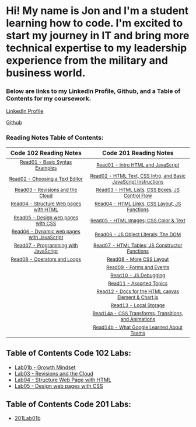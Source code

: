 # Hi! My name is Jon and I'm a student learning how to code.  I'm excited to start my journey in IT and bring more technical expertise to my leadership experience from the military and business world. 

### Below are links to my LinkedIn Profile, Github, and a Table of Contents for my coursework. 

[LinkedIn Profile](https://www.linkedin.com/in/jon-gitter-a0123485/)

[Github](https://github.com/jon-gitter) 



### Reading Notes Table of Contents:

| **Code 102 Reading Notes** | **Code 201 Reading Notes** |
|:---:|:---:|
| [<font size ="2">Read01 - Basic Syntax Examples</font>](https://jon-gitter.github.io/reading-notes/Read01.md) | [<font size ="2">Read01 - Intro HTML and JavaScript</font>](https://github.com/jon-gitter/reading-notes/blob/main/class-01.md) |           
|[<font size ="2">Read02 - Choosing a Text Editor</font>](https://jon-gitter.github.io/reading-notes/Read02.md)|[<font size ="2">Read02 - HTML Text, CSS Intro, and Basic JavaScript Instructions</font>](https://jon-gitter.github.io/reading-notes/class-02.md)|           
|[<font size ="2">Read03 - Revisions and the Cloud</font>](https://jon-gitter.github.io/reading-notes/Read03.md)|[<font size ="2">Read03 - HTML Lists, CSS Boxes, JS Control Flow</font>](https://jon-gitter.github.io/reading-notes/class-03.md)|
|[<font size ="2">Read04 - Structure Web pages with HTML</font>](https://jon-gitter.github.io/reading-notes/Read04.md)|[<font size ="2">Read04 - HTML Links, CSS Layout, JS Functions</font>](https://jon-gitter.github.io/reading-notes/class-04.md)|
|[<font size ="2">Read05 - Design web pages with CSS</font>](https://jon-gitter.github.io/reading-notes/Read05.md)|[<font size ="2">Read05 - HTML Images; CSS Color & Text</font>](https://jon-gitter.github.io/reading-notes/class-05.md)|
|[<font size ="2">Read06 - Dynamic web pages with JavaScript</font>](https://jon-gitter.github.io/reading-notes/Read06.md)|[<font size ="2">Read06 - JS Object Literals; The DOM</font>](https://jon-gitter.github.io/reading-notes/class-06.md)|
|[<font size ="2">Read07 - Programming with JavaScript</font>](https://jon-gitter.github.io/reading-notes/Read07.md)|[<font size ="2">Read07 - HTML Tables; JS Constructor Functions</font>](https://jon-gitter.github.io/reading-notes/class-07.md)|
|[<font size ="2">Read08 - Operators and Loops</font>](https://jon-gitter.github.io/reading-notes/Read08.md)|[<font size ="2">Read08 - More CSS Layout</font>](https://jon-gitter.github.io/reading-notes/class-08.md)|
|                                                                                                   |[<font size ="2">Read09 - Forms and Events</font>](https://jon-gitter.github.io/reading-notes/class-09.md)|
|                                                                                                  |[<font size ="2">Read10 - JS Debugging</font>](https://jon-gitter.github.io/reading-notes/class-10.md)|
|                                                                                                   |[<font size ="2">Read11 - Assorted Topics</font>](https://jon-gitter.github.io/reading-notes/class-11.md)|
|                                                                                                   |[<font size ="2">Read12 - Docs for the HTML canvas Element & Chart.js</font>](https://jon-gitter.github.io/reading-notes/class-12.md)|
|                                                                                                   |[<font size ="2">Read13 - Local Storage</font>](https://jon-gitter.github.io/reading-notes/class-13.md)|
|                                                                                                   |[<font size ="2">Read14a - CSS Transforms, Transitions, and Animations</font>](https://jon-gitter.github.io/reading-notes/class-14a.md)|
|                                                                                                   |[<font size ="2">Read14b - What Google Learned About Teams</font>](https://jon-gitter.github.io/reading-notes/class-14b.md)|



## Table of Contents Code 102 Labs:
+ [Lab01b - Growth Mindset](https://jon-gitter.github.io/reading-notes/Lab01b.md)
+ [Lab03 - Revisions and the Cloud](https://jon-gitter.github.io/reading-notes/Lab03.md)
+ [Lab04 - Structure Web Page with HTML](https://jon-gitter.github.io/reading-notes/homepage.html)
+ [Lab05 - Design web pages with CSS](https://jon-gitter.github.io/reading-notes/jonhobby2.html)


## Table of Contents Code 201 Labs:
+ [201Lab01b](https://jon-gitter.github.io/reading-notes/201Lab01b.md)






